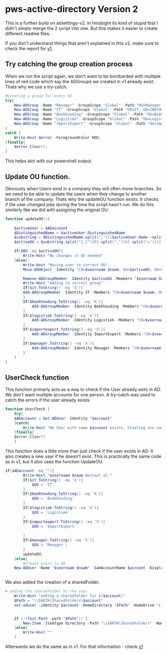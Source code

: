 # pws-active-directory Version 2

This is a further build on adsettings-v2. In hindsight its kind of stupid that I didn't simply merge the 2 script into one. But this makes it easier to create different readme files.

If you don't understand things that aren't explained in this v2, make sure to check the report for [v1](report-v1.md).

## Try catching the group creation process

When we run the script again, we don't want to be bombarded with multiple lines of red code which say the ADGroups we created in v1 already exist. Thats why we use a try-catch.

```ps1
#Creating a group for every OU
try{
    New-ADGroup -Name "Manager" -GroupScope "Global" -Path "OU=Manager, OU=CMAfdelingen, DC=$DC, DC=local"
    New-ADGroup -Name "IT" -GroupScope "Global" -Path "OU=IT, OU=CMAfdelingen, DC=$DC, DC=local"
    New-ADGroup -Name "Boekhouding" -GroupScope "Global" -Path "OU=Boekhouding, OU=CMAfdelingen, DC=$DC, DC=local"
    New-ADGroup -Name "Logistiek" -GroupScope "Global" -Path "OU=Logistiek, OU=CMAfdelingen, DC=$DC, DC=local"
    New-ADGroup -Name "ImportExport" -GroupScope "Global" -Path "OU=ImportExport, OU=CMAfdelingen, DC=$DC, DC=local"
}
catch {
    Write-Host $error -ForegroundColor RED;
}finally{
    $error.Clear();
}
```

This helps alot with our powershell output.

## Update OU function.

Obviously when Users exist in a company they will often move branches. So we need to be able to update the users when they change to another branch of the company. Thats why the updateOU function exists. It checks if the user changed jobs during the time the script hasn't run. We do this similarly like we did with assigning the original OU.

```ps1
function updateOU(){
    
    $activeUser = $ADaccount
    $DistinguishedName = $activeUser.DistinguishedName
    $substring = $DistinguishedName.split(",")[($activeUser.Name -split ',').count..($DistinguishedName.split(",").Length+1)] -join(",");
    $activeOU = $substring.split("{,}")[0].split(",")[0].split("=")[1];

    if($OU -eq $activeOU){
        Write-Host "No changes in OU needed"
    }else{
        Write-Host "Moving user to correct OU"
        Move-ADObject -Identity "CN=$voornaam $naam, OU=$activeOU, OU=CMAfdelingen, DC=$DC, DC=local" -TargetPath "OU=$OU, OU=CMAfdelingen, DC=$DC, DC=local"

        Remove-ADGroupMember -Identity $activeOU -Members "$voornaam $naam"
        Write-Host "Adding to correct group"
        If($it.ToString() -eq 'X'){
        Add-ADGroupMember -Identity IT -Members "CN=$voornaam $naam, OU=$OU, OU=CMAfdelingen, DC=$DC, DC=local";
        }
        If($boekhouding.ToString() -eq 'X'){
            Add-ADGroupMember -Identity Boekhouding -Members "CN=$voornaam $naam, OU=$OU, OU=CMAfdelingen, DC=$DC, DC=local";
        }
        If($logistiek.ToString() -eq 'X'){
            Add-ADGroupMember -Identity Logistiek -Members "CN=$voornaam $naam, OU=$OU, OU=CMAfdelingen, DC=$DC, DC=local";
        }
        If($importexport.ToString() -eq 'X'){
            Add-ADGroupMember -Identity ImportExport -Members "CN=$voornaam $naam, OU=$OU, OU=CMAfdelingen, DC=$DC, DC=local"; 
        }
        If($manager.ToString() -eq 'X'){
            Add-ADGroupMember -Identity Manager -Members "CN=$voornaam $naam, OU=$OU, OU=CMAfdelingen, DC=$DC, DC=local";
        }
    }
}
```

## UserCheck function

This function primarly acts as a way to check if the User already exits in AD. We don't want multiple accounts for one person. A try-catch was used to catch the errors if the user already exists. 

```ps1
function UserCheck {
    try{
    $ADaccount = Get-ADUser -Identity "$account"
    }catch{
        Write-Host "No User with name $account exists, Creating one now"
    }finally{
    $error.Clear()
    }
```

This function does a little more than just check if the user exists in AD. It also creates a new user if he doesn't exist. This is practically the same code as in v1, but it also uses the function UpdateOU.

```ps1
if($ADaccount -eq ""){
        Write-Host "$voornaam $naam Bestaat al."
        If($it.ToString() -eq 'X'){
            $OU = 'IT'
        }
        If($boekhouding.ToString() -eq 'X'){
            $OU = 'Boekhouding'
        }
        If($logistiek.ToString() -eq 'X'){
            $OU = 'Logistiek'
        }
        If($importexport.ToString() -eq 'X'){
            $OU = 'ImportExport'
          
        }
        If($manager.ToString() -eq 'X'){
            $OU = 'Manager';
        }
        updateOU;
    }else{
        #Create users in AD
    New-ADUser -Name "$voornaam $naam" -SamAccountName $account -DisplayName "$voornaam $naam" -UserPrincipalName "$account" -AccountPassword $secpasswd -GivenName "$voornaam" -Surname "$naam" -Enabled $true -HomeDrive "L:"
    
```

We also added the creation of a sharedFolder. 

```ps1
# adding the sharedfolder to the user
    Write-Host "adding a sharedfolder for $($account)"
    $Path = "\\EARTH\SharedFolders\$account"
    set-aduser -identity $account -HomeDirectory "$Path" -HomeDrive "L:"


    if (!(Test-Path -path "$Path")) {
        New-Item -ItemType directory -Path "\\EARTH\SharedFolders" -Name "$account"
    }else{
        Write-Host ""
    }

```

Afterwards we do the same as in v1. For that information - check [v1](report-v1.md)

